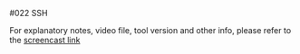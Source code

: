 #022 SSH

For explanatory notes, video file, tool version and other info, please refer to the [screencast link](http://build-podcast.com/ssh/)
